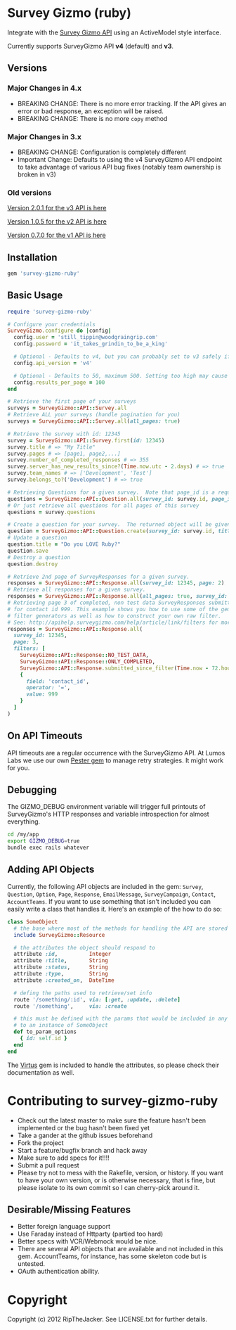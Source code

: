 # Survey Gizmo (ruby)

Integrate with the [Survey Gizmo API](http://apisurveygizmo.helpgizmo.com/help) using an ActiveModel style interface.

Currently supports SurveyGizmo API **v4** (default) and **v3**.

## Versions

### Major Changes in 4.x

* BREAKING CHANGE: There is no more error tracking.  If the API gives an error or bad response, an exception will be raised.
* BREAKING CHANGE: There is no more ```copy``` method

### Major Changes in 3.x

* BREAKING CHANGE: Configuration is completely different
* Important Change: Defaults to using the v4 SurveyGizmo API endpoint to take advantage of various API bug fixes (notably team ownership is broken in v3)

### Old versions

[Version 2.0.1 for the v3 API is here](https://github.com/RipTheJacker/survey-gizmo-ruby/releases/tag/v2.0.1)

[Version 1.0.5 for the v2 API is here](https://github.com/RipTheJacker/survey-gizmo-ruby/releases/tag/v1.0.5)

[Version 0.7.0 for the v1 API is here](https://github.com/RipTheJacker/survey-gizmo-ruby/releases/tag/v0.7.0)

## Installation

```ruby
gem 'survey-gizmo-ruby'
```

## Basic Usage

```ruby
require 'survey-gizmo-ruby'

# Configure your credentials
SurveyGizmo.configure do |config|
  config.user = 'still_tippin@woodgraingrip.com'
  config.password = 'it_takes_grindin_to_be_a_king'

  # Optional - Defaults to v4, but you can probably set to v3 safely if you suspect a bug in v4
  config.api_version = 'v4'

  # Optional - Defaults to 50, maximum 500. Setting too high may cause SurveyGizmo to start throwing timeouts.
  config.results_per_page = 100
end

# Retrieve the first page of your surveys
surveys = SurveyGizmo::API::Survey.all
# Retrieve ALL your surveys (handle pagination for you)
surveys = SurveyGizmo::API::Survey.all(all_pages: true)

# Retrieve the survey with id: 12345
survey = SurveyGizmo::API::Survey.first(id: 12345)
survey.title # => "My Title"
survey.pages # => [page1, page2,...]
survey.number_of_completed_responses # => 355
survey.server_has_new_results_since?(Time.now.utc - 2.days) # => true
survey.team_names # => ['Development', 'Test']
survey.belongs_to?('Development') # => true

# Retrieving Questions for a given survey.  Note that page_id is a required parameter.
questions = SurveyGizmo::API::Question.all(survey_id: survey.id, page_id: 1)
# Or just retrieve all questions for all pages of this survey
questions = survey.questions

# Create a question for your survey.  The returned object will be given an :id parameter by SG.
question = SurveyGizmo::API::Question.create(survey_id: survey.id, title: 'Do you like ruby?', type: 'checkbox')
# Update a question
question.title = "Do you LOVE Ruby?"
question.save
# Destroy a question
question.destroy

# Retrieve 2nd page of SurveyResponses for a given survey.
responses = SurveyGizmo::API::Response.all(survey_id: 12345, page: 2)
# Retrieve all responses for a given survey.
responses = SurveyGizmo::API::Response.all(all_pages: true, survey_id: 12345)
# Retrieving page 3 of completed, non test data SurveyResponses submitted within the past 3 days
# for contact id 999. This example shows you how to use some of the gem's built in filters and
# filter generators as well as how to construct your own raw filter.
# See: http://apihelp.surveygizmo.com/help/article/link/filters for more info on filters
responses = SurveyGizmo::API::Response.all(
  survey_id: 12345,
  page: 3,
  filters: [
    SurveyGizmo::API::Response::NO_TEST_DATA,
    SurveyGizmo::API::Response::ONLY_COMPLETED,
    SurveyGizmo::API::Response.submitted_since_filter(Time.now - 72.hours),
    {
      field: 'contact_id',
      operator: '=',
      value: 999
    }
  ]
)
```

## On API Timeouts

API timeouts are a regular occurrence with the SurveyGizmo API.  At Lumos Labs we use our own [Pester gem](https://github.com/lumoslabs/pester) to manage retry strategies.  It might work for you.

## Debugging

The GIZMO_DEBUG environment variable will trigger full printouts of SurveyGizmo's HTTP responses and variable introspection for almost everything.

```bash
cd /my/app
export GIZMO_DEBUG=true
bundle exec rails whatever
```

## Adding API Objects

Currently, the following API objects are included in the gem: `Survey`, `Question`, `Option`, `Page`, `Response`, `EmailMessage`, `SurveyCampaign`, `Contact`, `AccountTeams`. If you want to use something that isn't included you can easily write a class that handles it. Here's an example of the how to do so:

```ruby
class SomeObject
  # the base where most of the methods for handling the API are stored
  include SurveyGizmo::Resource

  # the attributes the object should respond to
  attribute :id,          Integer
  attribute :title,       String
  attribute :status,      String
  attribute :type,        String
  attribute :created_on,  DateTime

  # defing the paths used to retrieve/set info
  route '/something/:id', via: [:get, :update, :delete]
  route '/something',     via: :create

  # this must be defined with the params that would be included in any route related
  # to an instance of SomeObject
  def to_param_options
    { id: self.id }
  end
end
```

The [Virtus](https://github.com/solnic/virtus) gem is included to handle the attributes, so please check their documentation as well.

# Contributing to survey-gizmo-ruby

* Check out the latest master to make sure the feature hasn't been implemented or the bug hasn't been fixed yet
* Take a gander at the github issues beforehand
* Fork the project
* Start a feature/bugfix branch and hack away
* Make sure to add specs for it!!!!
* Submit a pull request
* Please try not to mess with the Rakefile, version, or history. If you want to have your own version, or is otherwise necessary, that is fine, but please isolate to its own commit so I can cherry-pick around it.

## Desirable/Missing Features

* Better foreign language support
* Use Faraday instead of Httparty (partied too hard)
* Better specs with VCR/Webmock would be nice.
* There are several API objects that are available and not included in this gem.  AccountTeams, for instance, has some skeleton code but is untested.
* OAuth authentication ability.

# Copyright

Copyright (c) 2012 RipTheJacker. See LICENSE.txt for
further details.

